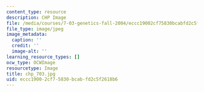 ```yaml
---
content_type: resource
description: CHP Image
file: /media/courses/7-03-genetics-fall-2004/eccc19002cf75830bcabfd2c5f2618b6_chp_703.jpg
file_type: image/jpeg
image_metadata:
  caption: ''
  credit: ''
  image-alt: ''
learning_resource_types: []
ocw_type: OCWImage
resourcetype: Image
title: chp_703.jpg
uid: eccc1900-2cf7-5830-bcab-fd2c5f2618b6
---
```

